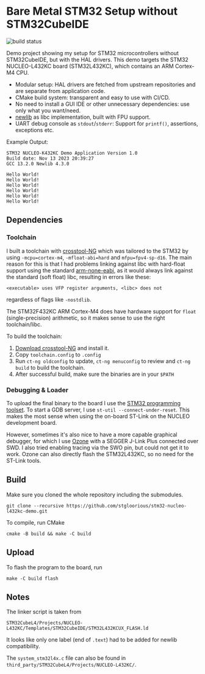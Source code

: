 # Bare Metal STM32 Setup without STM32CubeIDE
![build status](https://github.com/stgloorious/stm32-nucleo-l432kc-demo/actions/workflows/cmake-single-platform.yml/badge.svg)

Demo project showing my setup for STM32 microcontrollers without STM32CubeIDE, but with the HAL drivers.
This demo targets the STM32 NUCLEO-L432KC board (STM32L432KC), which contains an ARM Cortex-M4 CPU.

 - Modular setup: HAL drivers are fetched from upstream repositories and are separate from application code.
 - CMake build system: transparent and easy to use with CI/CD.
 - No need to install a GUI IDE or other unnecessary dependencies: use only what you want/need.
 - [newlib](https://sourceware.org/newlib/) as libc implementation, built with FPU support.
 - UART debug console as `stdout`/`stderr`: Support for `printf()`, assertions, exceptions etc.

Example Output:
 ~~~
STM32 NUCLEO-K432KC Demo Application Version 1.0
Build date: Nov 13 2023 20:39:27
GCC 13.2.0 Newlib 4.3.0

Hello World!
Hello World!
Hello World!
Hello World!
Hello World!
Hello World!
 ~~~

## Dependencies
### Toolchain
I built a toolchain with [crosstool-NG](https://crosstool-ng.github.io/)
which was tailored to the STM32 by using `-mcpu=cortex-m4`, `-mfloat-abi=hard` and `mfpu=fpv4-sp-d16`.
The main reason for this is that I had problems linking against libc with
hard-float support using the standard
[arm-none-eabi](https://developer.arm.com/Tools%20and%20Software/GNU%20Toolchain),
as it would always link against the standard (soft float) libc, resulting
in errors like these:
~~~
<executable> uses VFP register arguments, <libc> does not
~~~
regardless of flags like `-nostdlib`.

The STM32F432KC ARM Cortex-M4 does have hardware support for `float` (single-precision)
arithmetic, so it makes sense to use the right toolchain/libc.

To build the toolchain:

1. [Download crosstool-NG](https://crosstool-ng.github.io/download/) and install it.
2. Copy `toolchain.config` to `.config`
3. Run `ct-ng oldconfig` to update, `ct-ng menuconfig` to review and `ct-ng build` to build the toolchain.
4. After successful build, make sure the binaries are in your `$PATH`

### Debugging & Loader
To upload the final binary to the board I use
the [STM32 programming toolset](https://github.com/stlink-org/stlink).
To start a GDB server, I use `st-util --connect-under-reset`.
This makes the most sense when using the on-board ST-Link on the NUCLEO development
board.

However, sometimes it's also nice to have a more capable graphical debugger, for which I use
[Ozone](https://www.segger.com/products/development-tools/ozone-j-link-debugger/)
with a SEGGER J-Link Plus connected over SWD. I also tried enabling tracing via the SWO pin, 
but could not get it to work.
Ozone can also directly flash the STM32L432KC, so no need for the ST-Link tools.

## Build
Make sure you cloned the whole repository including the submodules.
~~~
git clone --recursive https://github.com/stgloorious/stm32-nucleo-l432kc-demo.git
~~~

To compile, run CMake
~~~
cmake -B build && make -C build
~~~

## Upload

To flash the program to the board, run
~~~
make -C build flash
~~~

## Notes
The linker script is taken from
~~~
STM32CubeL4/Projects/NUCLEO-L432KC/Templates/STM32CubeIDE/STM32L432KCUX_FLASH.ld
~~~
It looks like only one label (end of `.text`) had to be added for newlib compatibility.

The `system_stm32l4x.c` file can also be found in `third_party/STM32CubeL4/Projects/NUCLEO-L432KC/`.

